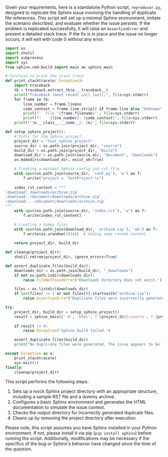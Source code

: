 Given your requirements, here is a standalone Python script, `reproducer.py`, designed to replicate the Sphinx issue involving the handling of duplicate file references. This script will set up a minimal Sphinx environment, imitate the scenario described, and evaluate whether the issue persists. If the problem is replicated successfully, it will raise an `AssertionError` and present a detailed stack trace. If the fix is in place and the issue no longer occurs, it will exit with code 0 without any error.

```python
import os
import shutil
import subprocess
import sys
from sphinx.cmd.build import main as sphinx_main

# Function to print the stack trace
def print_stacktrace(e: Exception):
    import traceback
    tb = traceback.extract_tb(e.__traceback__)
    print("Traceback (most recent call last):", file=sys.stderr)
    for frame in tb:
        line_number = frame.lineno
        code_context = frame.line.strip() if frame.line else "Unknown"
        print(f'  File "{frame.filename}"', file=sys.stderr)
        print(f"    {line_number}: {code_context}", file=sys.stderr)
    print(f"{e.__class__.__name__}: {e}", file=sys.stderr)

def setup_sphinx_project():
    # Paths for the Sphinx project
    project_dir = "test_sphinx_project"
    source_dir = os.path.join(project_dir, "source")
    build_dir = os.path.join(project_dir, "build")
    download_dir = os.path.join(source_dir, "document", "downloads")
    os.makedirs(download_dir, exist_ok=True)

    # Creating a minimal Sphinx config and rst file
    with open(os.path.join(source_dir, 'conf.py'), 'w') as f:
        f.write("project = 'TestProject'\n")
    
    index_rst_content = """
:download:`downloads/archive.zip`
:download:`/document/downloads/archive.zip`
:download:`../document/downloads/archive.zip`
"""
    with open(os.path.join(source_dir, 'index.rst'), 'w') as f:
        f.write(index_rst_content)

    # Creating a dummy files
    with open(os.path.join(download_dir, 'archive.zip'), 'wb') as f:
        f.write(os.urandom(1024))  # Adding some random content
    
    return project_dir, build_dir

def cleanup(project_dir):
    shutil.rmtree(project_dir, ignore_errors=True)

def assert_duplicate_files(build_dir):
    downloads_dir = os.path.join(build_dir, "_downloads")
    if not os.path.isdir(downloads_dir):
        raise FileNotFoundError("Downloads directory does not exist.")

    files = os.listdir(downloads_dir)
    if len(files) != 1 or not files[0].startswith("archive.zip"):
        raise AssertionError("Duplicate files were incorrectly generated.")

try:
    project_dir, build_dir = setup_sphinx_project()
    result = sphinx_main(['-b', 'html', f'{project_dir}/source', f'{project_dir}/build'])
    
    if result != 0:
        raise Exception("Sphinx build failed.")

    assert_duplicate_files(build_dir)
    print("No duplicate files were generated. The issue appears to be fixed.")

except Exception as e:
    print_stacktrace(e)
    sys.exit(1)
finally:
    cleanup(project_dir)
```

This script performs the following steps:
1. Sets up a mock Sphinx project directory with an appropriate structure, including a sample RST file and a dummy archive.
2. Configures a basic Sphinx environment and generates the HTML documentation to simulate the issue context.
3. Checks the output directory for incorrectly generated duplicate files.
4. Cleans up by removing the project directory after execution.

Please note, this script assumes you have Sphinx installed in your Python environment. If not, please install it via pip (`pip install sphinx`) before running the script. Additionally, modifications may be necessary if the specifics of the bug or Sphinx's behavior have changed since the time of the question.